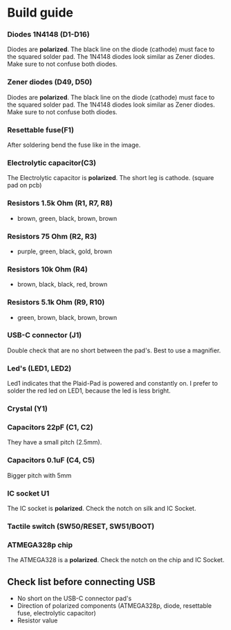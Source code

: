 # Build guide

### Diodes 1N4148 (D1-D16)
Diodes are __polarized__. The black line on the diode (cathode) must face to the squared solder pad.
The 1N4148 diodes look similar as Zener diodes. Make sure to not confuse both diodes.


### Zener diodes (D49, D50)
Diodes are __polarized__. The black line on the diode (cathode) must face to the squared solder pad.
The 1N4148 diodes look similar as Zener diodes. Make sure to not confuse both diodes.

### Resettable fuse(F1)
After soldering bend the fuse like in the image.

### Electrolytic capacitor(C3)
The Electrolytic capacitor is __polarized__. The short leg is cathode. (square pad on pcb)

### Resistors 1.5k Ohm (R1, R7, R8)
- brown, green, black, brown, brown

### Resistors 75 Ohm (R2, R3)
- purple, green, black, gold, brown

### Resistors 10k Ohm (R4)
- brown, black, black, red, brown

### Resistors 5.1k Ohm (R9, R10)
- green, brown, black, brown, brown

### USB-C connector (J1)
Double check that are no short between the pad's.
Best to use a magnifier.

### Led's (LED1, LED2)
Led1 indicates that the Plaid-Pad is powered and constantly on.
I prefer to solder the red led on LED1, because the led is less bright.

### Crystal (Y1)


### Capacitors 22pF (C1, C2)
They have a small pitch (2.5mm).

### Capacitors 0.1uF (C4, C5)
Bigger pitch with 5mm

### IC socket U1
The IC socket is __polarized__. Check the notch on silk and IC Socket.

### Tactile switch (SW50/RESET, SW51/BOOT)


### ATMEGA328p chip
The ATMEGA328 is a __polarized__. Check the notch on the chip and IC Socket.

## Check list before connecting USB
- No short on the USB-C connector pad's
- Direction of polarized components (ATMEGA328p, diode, resettable fuse, electrolytic capacitor)
- Resistor value